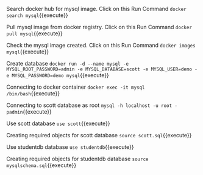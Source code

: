 
Search docker hub for mysql image. Click on this Run Command `docker search mysql`{{execute}}

Pull mysql image from docker registry. Click on this Run Command `docker pull mysql`{{execute}}

Check the mysql image created. Click on this Run Command `docker images mysql`{{execute}}

Create database `docker run -d --name mysql -e MYSQL_ROOT_PASSWORD=admin -e MYSQL_DATABASE=scott -e MYSQL_USER=demo -e MYSQL_PASSWORD=demo mysql`{{execute}}

Connecting to docker container `docker exec -it mysql /bin/bash`{{execute}}

Connecting to scott database as root `mysql -h localhost -u root -padmin`{{execute}}

Use scott database `use scott`{{execute}}

Creating required objects for scott database `source scott.sql`{{execute}}

Use studentdb database `use studentdb`{{execute}}

Creating required objects for studentdb database `source mysqlschema.sql`{{execute}}
